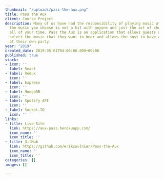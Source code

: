 ```yaml
---
thumbnail: "/uploads/pass-the-aux.png"
title: Pass the Aux
client: Course Project
description: Many of us have had the responsibility of playing music at a party, sometimes
  the music you choose is not a hit with anyone and just the act of choosing is sapping
  all of your time. Pass the Aux is an application that allows guests at a party to
  select the music that they want to hear and allows the host to have a better time
  at their own party.
year: "2019"
created_date: 2019-05-01T04:00:00.000+00:00
published: true
stack:
- icon: ''
  label: React
- label: Redux
  icon: ''
- label: Express
  icon: ''
- label: MongoDB
  icon: ''
- label: Spotify API
  icon: ''
- label: Socket.IO
  icon: ''
links:
- title: Live Site
  link: https://aux-pass.herokuapp.com/
  icon_name: ''
  icon_title: ''
- title: GitHub
  link: https://github.com/eriksaulnier/Pass-the-Aux
  icon_name: ''
  icon_title: ''
categories: []
images: []

---
```

